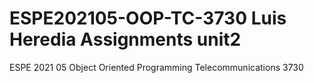 # ESPE202105-OOP-TC-3730 Luis Heredia Assignments unit2
ESPE 2021 05 Object Oriented Programming Telecommunications 3730
